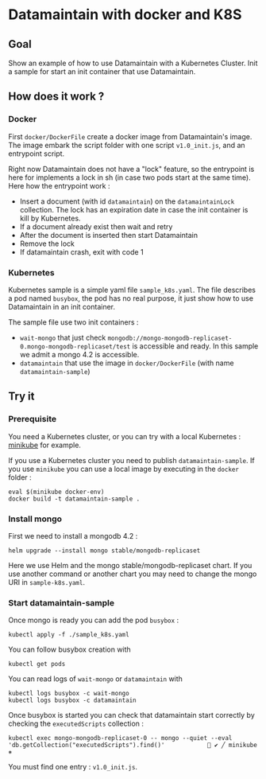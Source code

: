 # Datamaintain with docker and K8S
## Goal

Show an example of how to use Datamaintain with a Kubernetes Cluster.
Init a sample for start an init container that use Datamaintain.

## How does it work ?
### Docker

First `docker/DockerFile` create a docker image from Datamaintain's image. 
The image embark the script folder with one script `v1.0_init.js`, and an entrypoint script.

Right now Datamaintain does not have a "lock" feature, so the entrypoint is here for implements
a lock in sh (in case two pods start at the same time).
Here how the entrypoint work :
* Insert a document (with id `datamaintain`) on the `datamaintainLock` collection.
The lock has an expiration date in case the init container is kill by Kubernetes. 
* If a document already exist then wait and retry
* After the document is inserted then start Datamaintain
* Remove the lock
* If datamaintain crash, exit with code 1

### Kubernetes

Kubernetes sample is a simple yaml file `sample_k8s.yaml`. The file describes a pod named `busybox`,
the pod has no real purpose, it just show how to use Datamaintain in an init container.

The sample file use two init containers :
* `wait-mongo` that just check `mongodb://mongo-mongodb-replicaset-0.mongo-mongodb-replicaset/test` 
  is accessible and ready. In this sample we admit a mongo 4.2 is accessible.
* `datamaintain` that use the image in `docker/DockerFile` (with name `datamaintain-sample`)

## Try it
### Prerequisite
You need a Kubernetes cluster, or you can try with 
a local Kubernetes : [minikube](https://minikube.sigs.k8s.io/docs/) for example.

If you use a Kubernetes cluster you need to publish `datamaintain-sample`.
If you use `minikube` you can use a local image by executing in the `docker` folder :
```
eval $(minikube docker-env)
docker build -t datamaintain-sample .
```
### Install mongo
First we need to install a mongodb 4.2 :
```
helm upgrade --install mongo stable/mongodb-replicaset
```
Here we use Helm and the mongo stable/mongodb-replicaset chart. 
If you use another command or another chart you may need to change the mongo URI in `sample-k8s.yaml`.

### Start datamaintain-sample
Once mongo is ready you can add the pod `busybox` :
```
kubectl apply -f ./sample_k8s.yaml
```

You can follow busybox creation with
```
kubectl get pods
```

You can read logs of `wait-mongo` or `datamaintain` with
```
kubectl logs busybox -c wait-mongo
kubectl logs busybox -c datamaintain
```

Once busybox is started you can check that datamaintain start correctly by checking the `executedScripts` collection :
```
kubectl exec mongo-mongodb-replicaset-0 -- mongo --quiet --eval 'db.getCollection("executedScripts").find()'             ✔ ╱ minikube ⎈
```
You must find one entry : `v1.0_init.js`.
